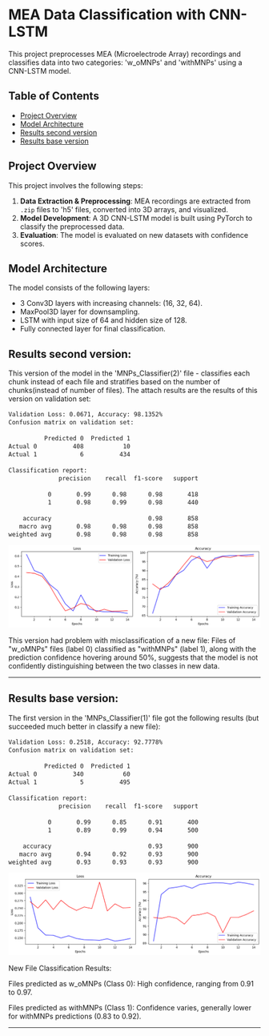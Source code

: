 # MEA Data Classification with CNN-LSTM

This project preprocesses MEA (Microelectrode Array) recordings and classifies data into two categories: 'w_oMNPs' and 'withMNPs' using a CNN-LSTM model.

## Table of Contents
- [Project Overview](#project-overview)
- [Model Architecture](#model-architecture)
- [Results second version](#results-second-version)
- [Results base version](#results-base-version)

## Project Overview
This project involves the following steps:
1. **Data Extraction & Preprocessing**: MEA recordings are extracted from `.zip` files to 'h5' files, converted into 3D arrays, and visualized.
2. **Model Development**: A 3D CNN-LSTM model is built using PyTorch to classify the preprocessed data.
3. **Evaluation**: The model is evaluated on new datasets with confidence scores.

## Model Architecture
The model consists of the following layers:
- 3 Conv3D layers with increasing channels: (16, 32, 64).
- MaxPool3D layer for downsampling.
- LSTM with input size of 64 and hidden size of 128.
- Fully connected layer for final classification.

## Results second version:
This version of the model in the 'MNPs_Classifier(2)' file - classifies each chunk instead of each file and stratifies based on the number of chunks(instead of number of files).
The attach results are the results of this version on validation set: 

    Validation Loss: 0.0671, Accuracy: 98.1352%
    Confusion matrix on validation set:
    
              Predicted 0  Predicted 1
    Actual 0          408           10
    Actual 1            6          434
    
    Classification report:
                  precision    recall  f1-score   support
    
               0       0.99      0.98      0.98       418
               1       0.98      0.99      0.98       440
    
        accuracy                           0.98       858
       macro avg       0.98      0.98      0.98       858
    weighted avg       0.98      0.98      0.98       858
    
    
    
![png](1.png)


This version had problem with misclassification of a new file:
Files of "w_oMNPs" files (label 0) classified as "withMNPs" (label 1), along with the prediction confidence hovering around 50%,
suggests that the model is not confidently distinguishing between the two classes in new data.


---
## Results base version:
The first version in the 'MNPs_Classifier(1)' file got the following results (but succeeded much better in classify a new file):

    Validation Loss: 0.2518, Accuracy: 92.7778%
    Confusion matrix on validation set:
    
              Predicted 0  Predicted 1
    Actual 0          340           60
    Actual 1            5          495
    
    Classification report:
                  precision    recall  f1-score   support
    
               0       0.99      0.85      0.91       400
               1       0.89      0.99      0.94       500
    
        accuracy                           0.93       900
       macro avg       0.94      0.92      0.93       900
    weighted avg       0.93      0.93      0.93       900
    
    
    
![png](2.png)


New File Classification Results:

Files predicted as w_oMNPs (Class 0):  High confidence, ranging from 0.91 to 0.97.

Files predicted as withMNPs (Class 1): Confidence varies, generally lower for withMNPs predictions (0.83 to 0.92).
 
---
